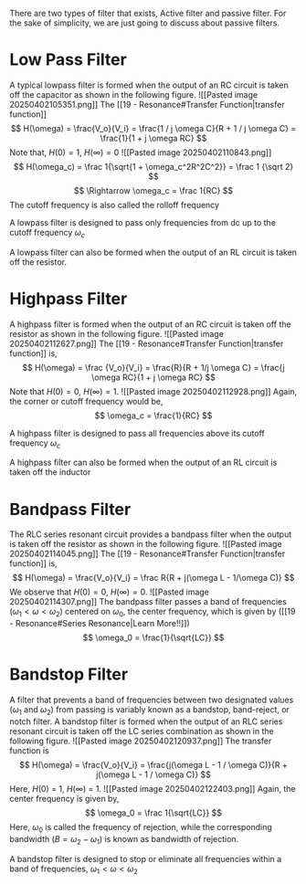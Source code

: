 
There are two types of filter that exists, Active filter and passive filter. For the sake of simplicity, we are just going to discuss about passive filters.

# Low Pass Filter

A typical lowpass filter is formed when the output of an RC circuit is taken off the capacitor as shown in the following figure.
![[Pasted image 20250402105351.png]]
The [[19 - Resonance#Transfer Function|transfer function]]
$$
H(\omega) = \frac{V_o}{V_i} = \frac{1 / j \omega C}{R + 1 / j \omega C} = \frac{1}{1 + j \omega RC}
$$Note that, $H(0) = 1$, $H(\infty) = 0$
![[Pasted image 20250402110843.png]]
$$
H(\omega_c) = \frac 1{\sqrt{1 + \omega_c^2R^2C^2}} = \frac 1 {\sqrt 2}
$$
$$
\Rightarrow \omega_c = \frac 1{RC}
$$
The cutoff frequency is also called the rolloff frequency

A lowpass filter is designed to pass only frequencies from dc up to the cutoff frequency $\omega_c$ 

A lowpass filter can also be formed when the output of an RL circuit is taken off the resistor.


# Highpass Filter

A highpass filter is formed when the output of an RC circuit is taken off the resistor as shown in the following figure.
![[Pasted image 20250402112627.png]]
The [[19 - Resonance#Transfer Function|transfer function]] is,
$$
H(\omega) = \frac {V_o}{V_i} = \frac{R}{R + 1/j \omega C} = \frac{j \omega RC}{1 + j \omega RC}
$$
Note that $H(0) = 0$, $H(\infty) = 1$.
![[Pasted image 20250402112928.png]]
Again, the corner or cutoff frequency would be,
$$
\omega_c = \frac{1}{RC}
$$

A highpass filter is designed to pass all frequencies above its cutoff frequency $\omega_c$

A highpass filter can also be formed when the output of an RL circuit is taken off the inductor


# Bandpass Filter

The RLC series resonant circuit provides a bandpass filter when the output is taken off the resistor as shown in the following figure.
![[Pasted image 20250402114045.png]]
The [[19 - Resonance#Transfer Function|transfer function]] is,
$$
H(\omega) = \frac{V_o}{V_i} = \frac R{R + j(\omega L - 1/\omega C)}
$$
We observe that $H(0) = 0$, $H(\infty) = 0$.
![[Pasted image 20250402114307.png]]
The bandpass filter passes a band of frequencies $(\omega_1 < \omega < \omega_2)$ centered on $\omega_0$, the center frequency, which is given by \([[19 - Resonance#Series Resonance|Learn More!!]])
$$
\omega_0 = \frac{1}{\sqrt{LC}}
$$

# Bandstop Filter

A filter that prevents a band of frequencies between two designated values $(\omega_1$ and $\omega_2)$ from passing is variably known as a bandstop, band-reject, or notch filter. A bandstop filter is formed when the output of an RLC series resonant circuit is taken off the LC series combination as shown in the following figure.
![[Pasted image 20250402120937.png]]
The transfer function is
$$
H(\omega) = \frac{V_o}{V_i} = \frac{j(\omega L - 1 / \omega C)}{R + j(\omega L - 1 / \omega C)}
$$
Here, $H(0)$ = 1, $H(\infty)$ = 1.
![[Pasted image 20250402122403.png]]
Again, the center frequency is given by,
$$
\omega_0 = \frac 1{\sqrt{LC}}
$$
Here, $\omega_0$ is called the frequency of rejection, while the corresponding bandwidth ($B = \omega_2 - \omega_1$) is known as bandwidth of rejection.

A bandstop filter is designed to stop or eliminate all frequencies within a band of frequencies, $\omega_1 < \omega < \omega_2$



